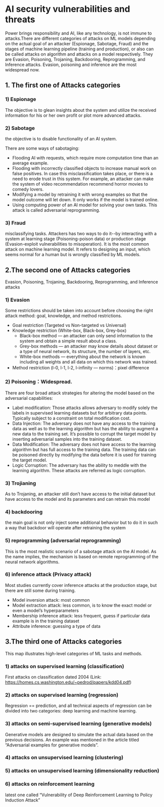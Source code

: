 # AI security vulnerabilities and threats	


Power brings responsibility and AI, like any technology, is not immune to attacks.There are different categories of attacks on ML models depending on the actual goal of an attacker (Espionage, Sabotage, Fraud) and the stages of machine learning pipeline (training and production), or also can be called attacks on algorithm and attacks on a model respectively. They are Evasion, Poisoning, Trojaning, Backdooring, Reprogramming, and Inference attacks. Evasion, poisoning and inference are the most widespread now.
## 1. The first one of Attacks categories
### 1) Espionage
The objective is to glean insights about the system and utilize the received information for his or her own profit or plot more advanced attacks.
### 2) Sabotage
the objective is to disable functionality of an AI system.

There are some ways of sabotaging:
- Flooding AI with requests, which require more computation time than an average example.
- Flooding with incorrectly classified objects to increase manual work on false positives. In case this misclassification takes place, or there is a need to erode trust in this system. For example, an attacker can make the system of video recommendation recommend horror movies to comedy lovers.
- Modifying a model by retraining it with wrong examples so that the model outcome will let down. It only works if the model is trained online.
- Using computing power of an AI model for solving your own tasks. This attack is called adversarial reprogramming.
### 3) Fraud
misclassifying tasks. Attackers has two ways to do it--by interacting with a system at learning stage (Poisoning-poison data) or production stage (Evasion-exploit vulnerabilities to misoperation).
It is the most common attack on machine learning model. It refers to designing an input, which seems normal for a human but is wrongly classified by ML models.


## 2.The second one of Attacks categories
Evasion, Poisoning, Trojaning, Backdooring, Reprogramming, and Inference attacks
### 1) Evasion
Some restrictions should be taken into account before choosing the right attack method: goal, knowledge, and method restrictions.
- Goal restriction (Targeted vs Non-targeted vs Universal)
- Knowledge restriction (White-box, Black-box, Grey-box)
  - Black-box method — an attacker can only send information to the system and obtain a simple result about a class.
  - Grey-box methods — an attacker may know details about dataset or a type of neural network, its structure, the number of layers, etc.
  - White-box methods — everything about the network is known including all weights and all data on which this network was trained.
- Method restriction (l-0, l-1, l-2, l-infinity — norms)：pixel difference
### 2) Poisoning：Widespread.
There are four broad attack strategies for altering the model based on the adversarial capabilities:
- Label modification: Those attacks allows adversary to modify solely the labels in supervised learning datasets but for arbitrary data points. Typically subject to a constraint on total modification cost.
- Data Injection: The adversary does not have any access to the training data as well as to the learning algorithm but has the ability to augment a new data to the training set. It’s possible to corrupt the target model by inserting adversarial samples into the training dataset.
- Data Modification: The adversary does not have access to the learning algorithm but has full access to the training data. The training data can be poisoned directly by modifying the data before it is used for training the target model.
- Logic Corruption: The adversary has the ability to meddle with the learning algorithm. These attacks are referred as logic corruption.
### 3) Trojianing
As to Trojaning, an attacker still don’t have access to the initial dataset but have access to the model and its parameters and can retrain this model
### 4) backdooring
the main goal is not only inject some additional behavior but to do it in such a way that backdoor will operate after retraining the system
### 5) reprogramming (adversarial reprogramming)
 This is the most realistic scenario of a sabotage attack on the AI model. As the name implies, the mechanism is based on remote reprogramming of the neural network algorithms.
### 6) inference attack (Privacy attack)
Most studies currently cover inference attacks at the production stage, but there are still some during training.
- Model inversion attack: most common
- Model extraction attack: less common, is to know the exact model or even a model’s hyperparameters
- Membership inference attack: less frequent, guess if particular data example is in the training dataset
- Attribute inference: guessing a type of data

## 3.The third one of Attacks categories
This map illustrates high-level categories of ML tasks and methods.
 
### 1) attacks on supervised learning (classification)
First attacks on classification dated 2004 (Link: https://homes.cs.washington.edu/~pedrod/papers/kdd04.pdf)
### 2) attacks on supervised learning (regression)
Regression == prediction, and all technical aspects of regression can be divided into two categories: deep learning and machine learning.
### 3) attacks on semi-supervised learning (generative models)
Generative models are designed to simulate the actual data based on the previous decisions. An example was mentioned in the article titled “Adversarial examples for generative models”.
### 4) attacks on unsupervised learning (clustering)
### 5) attacks on unsupervised learning (dimensionality reduction)
### 6) attacks on reinforcement learning
latest one called “Vulnerability of Deep Reinforcement Learning to Policy Induction Attack”

